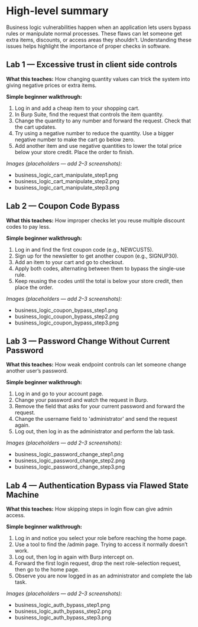 # High-level summary

Business logic vulnerabilities happen when an application lets users bypass rules or manipulate normal processes. These flaws can let someone get extra items, discounts, or access areas they shouldn’t. Understanding these issues helps highlight the importance of proper checks in software.

## Lab 1 — Excessive trust in client side controls

**What this teaches:** How changing quantity values can trick the system into giving negative prices or extra items.

**Simple beginner walkthrough:**

1. Log in and add a cheap item to your shopping cart.
2. In Burp Suite, find the request that controls the item quantity.
3. Change the quantity to any number and forward the request. Check that the cart updates.
4. Try using a negative number to reduce the quantity. Use a bigger negative number to make the cart go below zero.
5. Add another item and use negative quantities to lower the total price below your store credit. Place the order to finish.

*Images (placeholders — add 2–3 screenshots):*

* business\_logic\_cart\_manipulate\_step1.png
* business\_logic\_cart\_manipulate\_step2.png
* business\_logic\_cart\_manipulate\_step3.png



## Lab 2 — Coupon Code Bypass

**What this teaches:** How improper checks let you reuse multiple discount codes to pay less.

**Simple beginner walkthrough:**

1. Log in and find the first coupon code (e.g., NEWCUST5).
2. Sign up for the newsletter to get another coupon (e.g., SIGNUP30).
3. Add an item to your cart and go to checkout.
4. Apply both codes, alternating between them to bypass the single-use rule.
5. Keep reusing the codes until the total is below your store credit, then place the order.

*Images (placeholders — add 2–3 screenshots):*

* business\_logic\_coupon\_bypass\_step1.png
* business\_logic\_coupon\_bypass\_step2.png
* business\_logic\_coupon\_bypass\_step3.png


## Lab 3 — Password Change Without Current Password

**What this teaches:** How weak endpoint controls can let someone change another user’s password.

**Simple beginner walkthrough:**

1. Log in and go to your account page.
2. Change your password and watch the request in Burp.
3. Remove the field that asks for your current password and forward the request.
4. Change the username field to 'administrator' and send the request again.
5. Log out, then log in as the administrator and perform the lab task.

*Images (placeholders — add 2–3 screenshots):*

* business\_logic\_password\_change\_step1.png
* business\_logic\_password\_change\_step2.png
* business\_logic\_password\_change\_step3.png



## Lab 4 — Authentication Bypass via Flawed State Machine

**What this teaches:** How skipping steps in login flow can give admin access.

**Simple beginner walkthrough:**

1. Log in and notice you select your role before reaching the home page.
2. Use a tool to find the /admin page. Trying to access it normally doesn’t work.
3. Log out, then log in again with Burp intercept on.
4. Forward the first login request, drop the next role-selection request, then go to the home page.
5. Observe you are now logged in as an administrator and complete the lab task.

*Images (placeholders — add 2–3 screenshots):*

* business\_logic\_auth\_bypass\_step1.png
* business\_logic\_auth\_bypass\_step2.png
* business\_logic\_auth\_bypass\_step3.png


